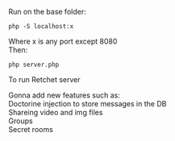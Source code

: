 Run on the base folder: 
```
php -S localhost:x 
```
Where x is any port except 8080<br />
Then:
```
php server.php
```
To run Retchet server

Gonna add new features such as:<br />
Doctorine injection to store messages in the DB<br />
Shareing video and img files<br />
Groups<br />
Secret rooms<br />

